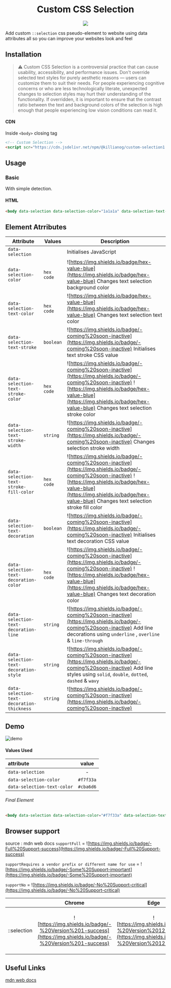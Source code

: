 <h1 align="center">Custom CSS Selection</h1>
<p align="center">
  <img src="https://user-images.githubusercontent.com/83577130/197255117-b4dc404d-71bb-4d5f-99a4-0962b119d0ad.png" />
</p>


Add custom `::selection` css pseudo-element to website using data attributes all so you can improve your websites look and feel


## Installation

> ⚠️ Custom CSS Selection is a controversial practice that can cause usability, accessibility, and performance issues. Don't override selected text styles for purely aesthetic reasons — users can customize them to suit their needs. For people experiencing cognitive concerns or who are less technologically literate, unexpected changes to selection styles may hurt their understanding of the functionality. If overridden, it is important to ensure that the contrast ratio between the text and background colors of the selection is high enough that people experiencing low vision conditions can read it.


#### CDN
Inside `<body>` closing tag
```html
<!-- Custom Selection -->
<script scr="https://cdn.jsdelivr.net/npm/@killianog/custom-selection1.0.0/dist/custom-selection.core.js"></script>
```

## Usage

### Basic
With simple detection.

#### HTML
```html
<body data-selection data-selection-color="1a1a1a" data-selection-text-color="#fffff"></body>
```

## Element Atrributes

| Attribute | Values | Description |
| --- | --- | --- |
| `data-selection` |  | Initialises JavaScript  |
| `data-selection-color` | `hex code`  | ![https://img.shields.io/badge/hex-value-blue](https://img.shields.io/badge/hex-value-blue) Changes text selection background color  |
| `data-selection-text-color` | `hex code` | ![https://img.shields.io/badge/hex-value-blue](https://img.shields.io/badge/hex-value-blue) Changes text selection text color  |
| `data-selection-text-stroke` | `boolean`  | ![https://img.shields.io/badge/-coming%20soon-inactive](https://img.shields.io/badge/-coming%20soon-inactive) Initialises text stroke CSS value  |
| `data-selection-text-stroke-color` | `hex code` | ![https://img.shields.io/badge/-coming%20soon-inactive](https://img.shields.io/badge/-coming%20soon-inactive) ![https://img.shields.io/badge/hex-value-blue](https://img.shields.io/badge/hex-value-blue) Changes text selection stroke color |
| `data-selection-text-stroke-width` | `string` | ![https://img.shields.io/badge/-coming%20soon-inactive](https://img.shields.io/badge/-coming%20soon-inactive) Changes selection stroke width |
| `data-selection-text-stroke-fill-color` | `hex code` | ![https://img.shields.io/badge/-coming%20soon-inactive](https://img.shields.io/badge/-coming%20soon-inactive) ![https://img.shields.io/badge/hex-value-blue](https://img.shields.io/badge/hex-value-blue) Changes text selection stroke fill color  |
| `data-selection-text-decoration` | `boolean` | ![https://img.shields.io/badge/-coming%20soon-inactive](https://img.shields.io/badge/-coming%20soon-inactive) Initialises text decoration CSS value |
| `data-selection-text-decoration-color` | `hex code` |![https://img.shields.io/badge/-coming%20soon-inactive](https://img.shields.io/badge/-coming%20soon-inactive) ![https://img.shields.io/badge/hex-value-blue](https://img.shields.io/badge/hex-value-blue) Changes text decoration color|
| `data-selection-text-decoration-line` | `string`  | ![https://img.shields.io/badge/-coming%20soon-inactive](https://img.shields.io/badge/-coming%20soon-inactive) Add line decorations using `underline` , `overline` & `line-through` |
| `data-selection-text-decoration-style` | `string` | ![https://img.shields.io/badge/-coming%20soon-inactive](https://img.shields.io/badge/-coming%20soon-inactive) Add line styles using `solid`, `double`, `dotted`, `dashed` & `wavy` |
| `data-selection-text-decoration-thickness` | `string` | ![https://img.shields.io/badge/-coming%20soon-inactive](https://img.shields.io/badge/-coming%20soon-inactive) |

## Demo
![demo](https://user-images.githubusercontent.com/83577130/189996561-4e541c42-f857-4a28-82ab-42b818972cc1.gif)

#### Values Used
| attribute | value |
| :--- | :---: |
| `data-selection` | - |
| `data-selection-color` | `#f7f33a` |
| `data-selection-text-color` | `#cba6d6` |
###### Final Element
```html
<body data-selection data-selection-color="#f7f33a" data-selection-text-color="#cba6d6"></body>
```

## Browser support
source : mdn web docs
`supportFull` = ![https://img.shields.io/badge/-Full%20Support-success](https://img.shields.io/badge/-Full%20Support-success)

`supportRequires a vendor prefix or different name for use` = ![https://img.shields.io/badge/-Some%20Support-important](https://img.shields.io/badge/-Some%20Support-important)

`supportNo` = ![https://img.shields.io/badge/-No%20Support-critical](https://img.shields.io/badge/-No%20Support-critical)

|  | Chrome | Edge | Firefox | Opera | Safari | Chrome Android | Firefox for Android | Opera Android | Safari on iOS | Samsung Internet | WebView Android |
| :---: | :---: | :---: | :---: | :---: | :---: | :---: | :---: | :---: | :---: | :---: | :--- |
| ::selection | ![https://img.shields.io/badge/-%20Version%201-success](https://img.shields.io/badge/-%20Version%201-success)| ![https://img.shields.io/badge/-%20Version%2012-success](https://img.shields.io/badge/-%20Version%2012-success) | ![https://img.shields.io/badge/-%20Version%2062-success](https://img.shields.io/badge/-%20Version%2062-success) | ![https://img.shields.io/badge/-%20Version%209.5-success](https://img.shields.io/badge/-%20Version%209.5-success) | ![https://img.shields.io/badge/-%20Version%201.1-success](https://img.shields.io/badge/-%20Version%201.1-success) | ![https://img.shields.io/badge/-%20Version%2018-success](https://img.shields.io/badge/-%20Version%2018-success) | ![https://img.shields.io/badge/-%20Version%2062-success](https://img.shields.io/badge/-%20Version%2062-success) | ![https://img.shields.io/badge/-%20Version%2014-success](https://img.shields.io/badge/-%20Version%2014-success) | ![https://img.shields.io/badge/-No%20Support-critical](https://img.shields.io/badge/-No%20Support-critical) | ![https://img.shields.io/badge/-%20Version%201.0-success](https://img.shields.io/badge/-%20Version%201.0-success) | ![https://img.shields.io/badge/-%20Version%2037-success](https://img.shields.io/badge/-%20Version%2037-success) |


## Useful Links
[mdn web docs ](https://developer.mozilla.org/en-US/docs/Web/CSS/::selection)
